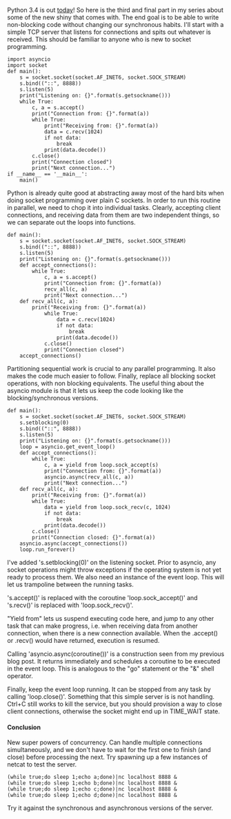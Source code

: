 Python 3.4 is out [today](https://mail.python.org/pipermail/python-dev/2014-March/133193.html)!
So here is the third and final part in my series about some of the new shiny
that comes with. The end goal is to be able to write non-blocking code without
changing our synchronous habits. I'll start with a simple TCP server that
listens for connections and spits out whatever is received. This should be
familiar to anyone who is new to socket programming.

    import asyncio
    import socket
    def main():
        s = socket.socket(socket.AF_INET6, socket.SOCK_STREAM)
        s.bind(("::", 8888))
        s.listen(5)
        print("Listening on: {}".format(s.getsockname()))
        while True:
            c, a = s.accept()
            print("Connection from: {}".format(a))
            while True:
                print("Receiving from: {}".format(a))
                data = c.recv(1024)
                if not data:
                    break
                print(data.decode())
            c.close()
            print("Connection closed")
            print("Next connection...")
    if __name__ == '__main__':
        main()

Python is already quite good at abstracting away most of the hard bits when
doing socket programming over plain C sockets. In order to run this routine in
parallel, we need to chop it into individual tasks. Clearly, accepting client
connections, and receiving data from them are two independent things, so we
can separate out the loops into functions.

    def main():
        s = socket.socket(socket.AF_INET6, socket.SOCK_STREAM)
        s.bind(("::", 8888))
        s.listen(5)
        print("Listening on: {}".format(s.getsockname()))
        def accept_connections():
            while True:
                c, a = s.accept()
                print("Connection from: {}".format(a))
                recv_all(c, a)
                print("Next connection...")
        def recv_all(c, a):
            print("Receiving from: {}".format(a))
                while True:
                    data = c.recv(1024)
                    if not data:
                        break
                    print(data.decode())
                c.close()
                print("Connection closed")
        accept_connections()

Partitioning sequential work is crucial to any parallel programming. It also
makes the code much easier to follow. Finally, replace all blocking socket
operations, with non blocking equivalents. The useful thing about the asyncio
module is that it lets us keep the code looking like the blocking/synchronous
versions.

    def main():
        s = socket.socket(socket.AF_INET6, socket.SOCK_STREAM)
        s.setblocking(0)
        s.bind(("::", 8888))
        s.listen(5)
        print("Listening on: {}".format(s.getsockname()))
        loop = asyncio.get_event_loop()
        def accept_connections():
            while True:
                c, a = yield from loop.sock_accept(s)
                print("Connection from: {}".format(a))
                asyncio.async(recv_all(c, a))
                print("Next connection...")
        def recv_all(c, a):
            print("Receiving from: {}".format(a))
            while True:
                data = yield from loop.sock_recv(c, 1024)
                if not data:
                    break
                print(data.decode())
            c.close()
            print("Connection closed: {}".format(a))
        asyncio.async(accept_connections())
        loop.run_forever()

I've added 's.setblocking(0)' on the listening socket. Prior to asyncio, any
socket operations might throw exceptions if the operating system is not yet
ready to process them. We also need an instance of the event loop. This will
let us trampoline between the running tasks.

's.accept()' is replaced with the coroutine 'loop.sock_accept()' and
's.recv()' is replaced with 'loop.sock_recv()'.

"Yield from" lets us suspend executing code here, and jump to any other task
that can make progress, i.e. when receiving data from another connection, when
there is a new connection available. When the .accept() or .recv() would have
returned, execution is resumed.

Calling 'asyncio.async(coroutine())' is a construction seen from my previous
blog post. It returns immediately and schedules a coroutine to be executed in
the event loop. This is analogous to the "go" statement or the "&" shell
operator.

Finally, keep the event loop running. It can be stopped from any task by
calling 'loop.close()'. Something that this simple server is is not handling.
Ctrl+C still works to kill the service, but you should provision a way to
close client connections, otherwise the socket might end up in TIME_WAIT
state.

#### Conclusion

New super powers of concurrency. Can handle multiple connections
simultaneously, and we don't have to wait for the first one to finish (and
close) before processing the next. Try spawning up a few instances of netcat
to test the server.

    (while true;do sleep 1;echo a;done)|nc localhost 8888 &
    (while true;do sleep 1;echo b;done)|nc localhost 8888 &
    (while true;do sleep 1;echo c;done)|nc localhost 8888 &
    (while true;do sleep 1;echo d;done)|nc localhost 8888 &

Try it against the synchronous and asynchronous versions of the server.

